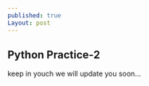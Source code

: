 ```yaml
---
published: true
Layout: post
---
```

## Python Practice-2

keep in youch we will update you soon...
